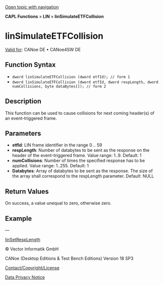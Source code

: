 [Open topic with navigation](../../../../../CANoeDEFamily.htm#Topics/CAPLFunctions/LIN/Functions/CAPLfunctionLINSimulateETFCollision.md)

**CAPL Functions** » **LIN** » **linSimulateETFCollision**

# linSimulateETFCollision

[Valid for](../../../Shared/FeatureAvailability.md): CANoe DE • CANoe4SW DE

## Function Syntax

- `dword linSimulateETFCollision (dword etfId); // form 1`
- `dword linSimulateETFCollision (dword etfId, dword respLength, dword numCollisions, byte dataBytes[]); // form 2`

## Description

This function can be used to cause collisions for next coming header(s) of an event-triggered frame.

## Parameters

- **etfId**: LIN frame identifier in the range 0 .. 59
- **respLength**: Number of databytes to be sent as the response on the header of the event-triggered frame. Value range: 1..9. Default: 1
- **numCollisions**: Number of times the specified response has to be applied. Value range: 1..255. Default: 1
- **Databytes**: Array of databytes to be sent as the response. The size of the array shall correspond to the respLength parameter. Default: NULL

## Return Values

On success, a value unequal to zero, otherwise zero.

## Example

—

[linSetRespLength](CAPLfunctionLINSetRespLength.md)

© Vector Informatik GmbH

CANoe (Desktop Editions & Test Bench Editions) Version 18 SP3

[Contact/Copyright/License](../../../Shared/ContactCopyrightLicense.md)

[Data Privacy Notice](https://www.vector.com/int/en/company/get-info/privacy-policy/)